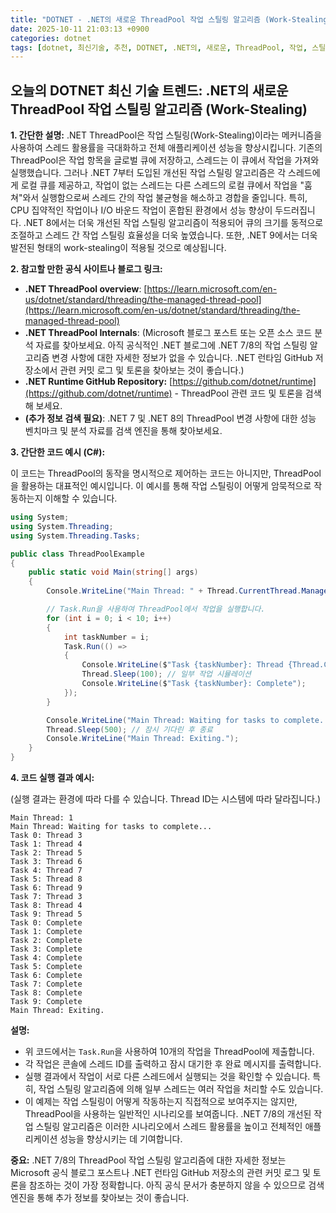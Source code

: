 ```yaml
---
title: "DOTNET - .NET의 새로운 ThreadPool 작업 스틸링 알고리즘 (Work-Stealing)"
date: 2025-10-11 21:03:13 +0900
categories: dotnet
tags: [dotnet, 최신기술, 추천, DOTNET, .NET의, 새로운, ThreadPool, 작업, 스틸링, 알고리즘, (Work, Stealing)]
---
```


## 오늘의 DOTNET 최신 기술 트렌드: **.NET의 새로운 ThreadPool 작업 스틸링 알고리즘 (Work-Stealing)**

**1. 간단한 설명:**
.NET ThreadPool은 작업 스틸링(Work-Stealing)이라는 메커니즘을 사용하여 스레드 활용률을 극대화하고 전체 애플리케이션 성능을 향상시킵니다. 기존의 ThreadPool은 작업 항목을 글로벌 큐에 저장하고, 스레드는 이 큐에서 작업을 가져와 실행했습니다. 그러나 .NET 7부터 도입된 개선된 작업 스틸링 알고리즘은 각 스레드에게 로컬 큐를 제공하고, 작업이 없는 스레드는 다른 스레드의 로컬 큐에서 작업을 "훔쳐"와서 실행함으로써 스레드 간의 작업 불균형을 해소하고 경합을 줄입니다. 특히, CPU 집약적인 작업이나 I/O 바운드 작업이 혼합된 환경에서 성능 향상이 두드러집니다. .NET 8에서는 더욱 개선된 작업 스틸링 알고리즘이 적용되어 큐의 크기를 동적으로 조절하고 스레드 간 작업 스틸링 효율성을 더욱 높였습니다. 또한, .NET 9에서는 더욱 발전된 형태의 work-stealing이 적용될 것으로 예상됩니다.

**2. 참고할 만한 공식 사이트나 블로그 링크:**

*   **.NET ThreadPool overview**: [https://learn.microsoft.com/en-us/dotnet/standard/threading/the-managed-thread-pool](https://learn.microsoft.com/en-us/dotnet/standard/threading/the-managed-thread-pool)
*   **.NET ThreadPool Internals**: (Microsoft 블로그 포스트 또는 오픈 소스 코드 분석 자료를 찾아보세요. 아직 공식적인 .NET 블로그에 .NET 7/8의 작업 스틸링 알고리즘 변경 사항에 대한 자세한 정보가 없을 수 있습니다. .NET 런타임 GitHub 저장소에서 관련 커밋 로그 및 토론을 찾아보는 것이 좋습니다.)
*   **.NET Runtime GitHub Repository:** [https://github.com/dotnet/runtime](https://github.com/dotnet/runtime) - ThreadPool 관련 코드 및 토론을 검색해 보세요.
*   **(추가 정보 검색 필요)**: .NET 7 및 .NET 8의 ThreadPool 변경 사항에 대한 성능 벤치마크 및 분석 자료를 검색 엔진을 통해 찾아보세요.

**3. 간단한 코드 예시 (C#):**

이 코드는 ThreadPool의 동작을 명시적으로 제어하는 코드는 아니지만, ThreadPool을 활용하는 대표적인 예시입니다. 이 예시를 통해 작업 스틸링이 어떻게 암묵적으로 작동하는지 이해할 수 있습니다.

```csharp
using System;
using System.Threading;
using System.Threading.Tasks;

public class ThreadPoolExample
{
    public static void Main(string[] args)
    {
        Console.WriteLine("Main Thread: " + Thread.CurrentThread.ManagedThreadId);

        // Task.Run을 사용하여 ThreadPool에서 작업을 실행합니다.
        for (int i = 0; i < 10; i++)
        {
            int taskNumber = i;
            Task.Run(() =>
            {
                Console.WriteLine($"Task {taskNumber}: Thread {Thread.CurrentThread.ManagedThreadId}");
                Thread.Sleep(100); // 일부 작업 시뮬레이션
                Console.WriteLine($"Task {taskNumber}: Complete");
            });
        }

        Console.WriteLine("Main Thread: Waiting for tasks to complete...");
        Thread.Sleep(500); // 잠시 기다린 후 종료
        Console.WriteLine("Main Thread: Exiting.");
    }
}
```

**4. 코드 실행 결과 예시:**

(실행 결과는 환경에 따라 다를 수 있습니다. Thread ID는 시스템에 따라 달라집니다.)

```
Main Thread: 1
Main Thread: Waiting for tasks to complete...
Task 0: Thread 3
Task 1: Thread 4
Task 2: Thread 5
Task 3: Thread 6
Task 4: Thread 7
Task 5: Thread 8
Task 6: Thread 9
Task 7: Thread 3
Task 8: Thread 4
Task 9: Thread 5
Task 0: Complete
Task 1: Complete
Task 2: Complete
Task 3: Complete
Task 4: Complete
Task 5: Complete
Task 6: Complete
Task 7: Complete
Task 8: Complete
Task 9: Complete
Main Thread: Exiting.
```

**설명:**

*   위 코드에서는 `Task.Run`을 사용하여 10개의 작업을 ThreadPool에 제출합니다.
*   각 작업은 콘솔에 스레드 ID를 출력하고 잠시 대기한 후 완료 메시지를 출력합니다.
*   실행 결과에서 작업이 서로 다른 스레드에서 실행되는 것을 확인할 수 있습니다. 특히, 작업 스틸링 알고리즘에 의해 일부 스레드는 여러 작업을 처리할 수도 있습니다.
*   이 예제는 작업 스틸링이 어떻게 작동하는지 직접적으로 보여주지는 않지만, ThreadPool을 사용하는 일반적인 시나리오를 보여줍니다. .NET 7/8의 개선된 작업 스틸링 알고리즘은 이러한 시나리오에서 스레드 활용률을 높이고 전체적인 애플리케이션 성능을 향상시키는 데 기여합니다.

**중요:** .NET 7/8의 ThreadPool 작업 스틸링 알고리즘에 대한 자세한 정보는 Microsoft 공식 블로그 포스트나 .NET 런타임 GitHub 저장소의 관련 커밋 로그 및 토론을 참조하는 것이 가장 정확합니다. 아직 공식 문서가 충분하지 않을 수 있으므로 검색 엔진을 통해 추가 정보를 찾아보는 것이 좋습니다.

